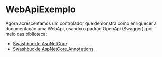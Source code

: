 # WebApiExemplo


Agora acrescentamos um controlador que demonstra como enriquecer a documentação uma WebApi, usando o padrão OpenApi (Swagger), por meio das biblioteca:
- [Swashbuckle.AspNetCore](https://github.com/domaindrivendev/Swashbuckle.AspNetCore)
- [Swashbuckle.AspNetCore.Annotations](https://github.com/domaindrivendev/Swashbuckle.AspNetCore#swashbuckleaspnetcoreannotations)